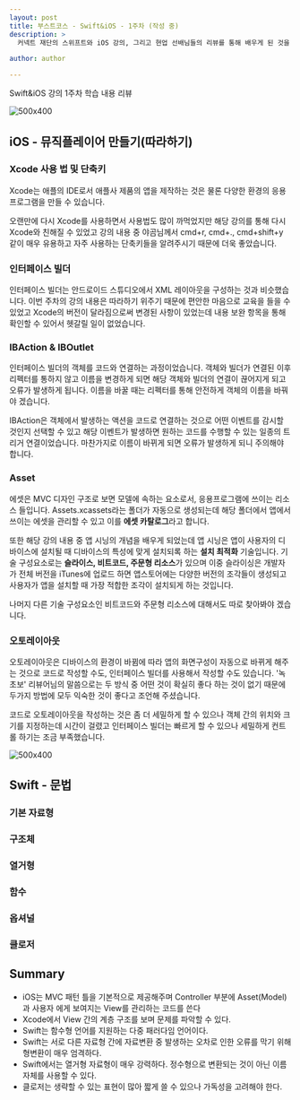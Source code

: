 ```yaml
---
layout: post
title: 부스트코스 - Swift&iOS - 1주차 (작성 중)
description: >
  커넥트 재단의 스위프트와 iOS 강의, 그리고 현업 선배님들의 리뷰를 통해 배우게 된 것을 정리하기 위한 포스팅 입니다.

author: author

---
```


Swift&iOS 강의 1주차 학습 내용 리뷰

![500x400](https://sungwon-choi-29.github.io/assets/img/blog/boostcourse_1.png)

## iOS - 뮤직플레이어 만들기(따라하기)

### Xcode 사용 법 및 단축키

Xcode는 애플의 IDE로서 애플사 제품의 앱을 제작하는 것은 물론 다양한 환경의 응용 프로그램을 만들 수 있습니다.

오랜만에 다시 Xcode를 사용하면서 사용법도 많이 까먹었지만 해당 강의를 통해 다시 Xcode와 친해질 수 있었고 강의 내용 중 야곰님께서 cmd+r, cmd+., cmd+shift+y 같이 매우 유용하고 자주 사용하는 단축키들을 알려주시기 때문에 더욱 좋았습니다.

### 인터페이스 빌더

인터페이스 빌더는 안드로이드 스튜디오에서 XML 레이아웃을 구성하는 것과 비슷했습니다. 이번 주차의 강의 내용은 따라하기 위주기 때문에 편안한 마음으로 교육을 들을 수 있었고 Xcode의 버전이 달라짐으로써 변경된 사항이 있었는데 내용 보완 항목을 통해 확인할 수 있어서 헷갈릴 일이 없었습니다.

### IBAction & IBOutlet

인터페이스 빌더의 객체를 코드와 연결하는 과정이었습니다. 객체와 빌더가 연결된 이후 리펙터를 통하지 않고 이름을 변경하게 되면 해당 객체와 빌더의 연결이 끊어지게 되고 오류가 발생하게 됩니다. 이름을 바꿀 때는 리펙터를 통해 안전하게 객체의 이름을 바꿔야 겠습니다.

IBAction은 객체에서 발생하는 액션을 코드로 연결하는 것으로 어떤 이벤트를 감시할 것인지 선택할 수 있고 해당 이벤트가 발생하면 원하는 코드를 수행할 수 있는 일종의 트리거 연결이었습니다. 마찬가지로 이름이 바뀌게 되면 오류가 발생하게 되니 주의해야 합니다.

### Asset

에셋은 MVC 디자인 구조로 보면 모델에 속하는 요소로서, 응용프로그램에 쓰이는 리소스 들입니다. Assets.xcassets라는 폴더가 자동으로 생성되는데 해당 폴더에서 앱에서 쓰이는 에셋을 관리할 수 있고 이를 <b>에셋 카탈로그</b>라고 합니다.

또한 해당 강의 내용 중 앱 시닝의 개념을 배우게 되었는데 앱 시닝은 앱이 사용자의 디바이스에 설치될 때 디바이스의 특성에 맞게 설치되록 하는 <b>설치 최적화</b> 기술입니다. 기술 구성요소로는 <b>슬라이스, 비트코드, 주문형 리소스</b>가 있으며 이중 슬라이싱은 개발자가 전체 버전을 iTunes에 업로드 하면 앱스토어에는 다양한 버전의 조각들이 생성되고 사용자가 앱을 설치할 때 가장 적합한 조각이 설치되게 하는 것입니다.

나머지 다른 기술 구성요소인 비트코드와 주문형 리소스에 대해서도 따로 찾아봐야 겠습니다.

### 오토레이아웃

오토레이아웃은 디바이스의 환경이 바뀜에 따라 앱의 화면구성이 자동으로 바뀌게 해주는 것으로 코드로 작성할 수도, 인터페이스 빌더를 사용해서 작성할 수도 있습니다. '녹초보' 리뷰어님의 말씀으로는 두 방식 중 어떤 것이 확실히 좋다 하는 것이 없기 때문에 두가지 방법에 모두 익숙한 것이 좋다고 조언해 주셨습니다.

코드로 오토레이아웃을 작성하는 것은 좀 더 세밀하게 할 수 있으나 객체 간의 위치와 크기를 지정하는데 시간이 걸렸고 인터페이스 빌더는 빠르게 할 수 있으나 세밀하게 컨트롤 하기는 조금 부족했습니다.

![500x400](https://sungwon-choi-29.github.io/assets/img/blog/boostcourseresult_1.png)

## Swift - 문법

### 기본 자료형

### 구조체

### 열거형

### 함수

### 옵셔널

### 클로저


## Summary

* iOS는 MVC 패턴 틀을 기본적으로 제공해주며 Controller 부분에 Asset(Model)과 사용자 에게 보여지는 View를 관리하는 코드를 쓴다
* Xcode에서 View 간의 계층 구조를 보며 문제를 파악할 수 있다.
* Swift는 함수형 언어를 지원하는 다중 패러다임 언어이다.
* Swift는 서로 다른 자료형 간에 자료변환 중 발생하는 오차로 인한 오류를 막기 위해 형변환이 매우 엄격하다.
* Swift에서는 열거형 자료형이 매우 강력하다. 정수형으로 변환되는 것이 아닌 이름 자체를 사용할 수 있다.
* 클로저는 생략할 수 있는 표현이 많아 짧게 쓸 수 있으나 가독성을 고려해야 한다.

